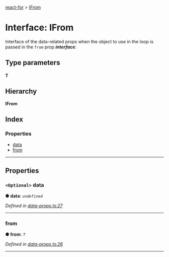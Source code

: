 [react-for](../README.md) > [IFrom](../interfaces/ifrom.md)

# Interface: IFrom

Interface of the data-related props when the object to use in the loop is passed in the `from` prop
*__interface__*: 

## Type parameters
#### T 
## Hierarchy

**IFrom**

## Index

### Properties

* [data](ifrom.md#data)
* [from](ifrom.md#from)

---

## Properties

<a id="data"></a>

### `<Optional>` data

**● data**: *`undefined`*

*Defined in [data-props.ts:27](https://github.com/MJez29/react-for/blob/0d6ab00/src/data-props.ts#L27)*

___
<a id="from"></a>

###  from

**● from**: *`T`*

*Defined in [data-props.ts:26](https://github.com/MJez29/react-for/blob/0d6ab00/src/data-props.ts#L26)*

___

